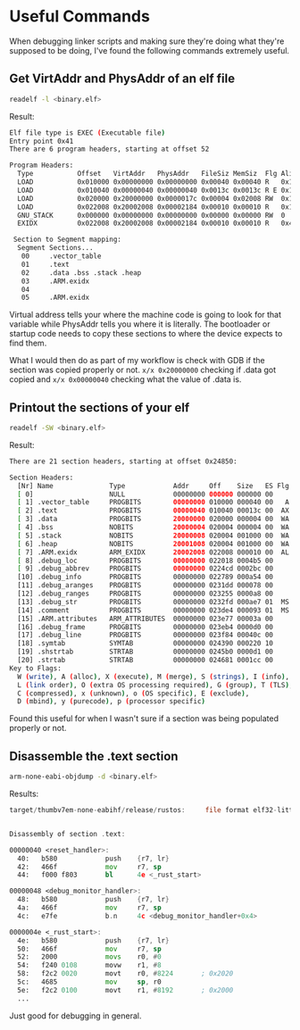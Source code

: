 # Useful Commands

When debugging linker scripts and making sure they're doing what they're supposed to be doing,
I've found the following commands extremely useful.

## Get VirtAddr and PhysAddr of an elf file

```bash
readelf -l <binary.elf>
```
Result:
```bash
Elf file type is EXEC (Executable file)
Entry point 0x41
There are 6 program headers, starting at offset 52

Program Headers:
  Type           Offset   VirtAddr   PhysAddr   FileSiz MemSiz  Flg Align
  LOAD           0x010000 0x00000000 0x00000000 0x00040 0x00040 R   0x10000
  LOAD           0x010040 0x00000040 0x00000040 0x0013c 0x0013c R E 0x10000
  LOAD           0x020000 0x20000000 0x0000017c 0x00004 0x02008 RW  0x10000
  LOAD           0x022008 0x20002008 0x00002184 0x00010 0x00010 R   0x10000
  GNU_STACK      0x000000 0x00000000 0x00000000 0x00000 0x00000 RW  0
  EXIDX          0x022008 0x20002008 0x00002184 0x00010 0x00010 R   0x4

 Section to Segment mapping:
  Segment Sections...
   00     .vector_table
   01     .text
   02     .data .bss .stack .heap
   03     .ARM.exidx
   04
   05     .ARM.exidx
```
Virtual address tells your where the machine code is going to look for that variable while PhysAddr tells you where it is literally. The bootloader or startup code needs to copy these sections to where the device expects to find them.

What I would then do as part of my workflow is check with GDB if the section was copied properly or not. `x/x 0x20000000` checking if .data got copied and `x/x 0x00000040` checking what the value of .data is.

## Printout the sections of your elf

```bash
readelf -SW <binary.elf>
```
Result:
```bash
There are 21 section headers, starting at offset 0x24850:

Section Headers:
  [Nr] Name              Type            Addr     Off    Size   ES Flg Lk Inf Al
  [ 0]                   NULL            00000000 000000 000000 00      0   0  0
  [ 1] .vector_table     PROGBITS        00000000 010000 000040 00   A  0   0  4
  [ 2] .text             PROGBITS        00000040 010040 00013c 00  AX  0   0  2
  [ 3] .data             PROGBITS        20000000 020000 000004 00  WA  0   0  4
  [ 4] .bss              NOBITS          20000004 020004 000004 00  WA  0   0  4
  [ 5] .stack            NOBITS          20000008 020004 001000 00  WA  0   0  1
  [ 6] .heap             NOBITS          20001008 020004 001000 00  WA  0   0  1
  [ 7] .ARM.exidx        ARM_EXIDX       20002008 022008 000010 00  AL  2   0  4
  [ 8] .debug_loc        PROGBITS        00000000 022018 0004b5 00      0   0  1
  [ 9] .debug_abbrev     PROGBITS        00000000 0224cd 0002bc 00      0   0  1
  [10] .debug_info       PROGBITS        00000000 022789 000a54 00      0   0  1
  [11] .debug_aranges    PROGBITS        00000000 0231dd 000078 00      0   0  1
  [12] .debug_ranges     PROGBITS        00000000 023255 0000a8 00      0   0  1
  [13] .debug_str        PROGBITS        00000000 0232fd 000ae7 01  MS  0   0  1
  [14] .comment          PROGBITS        00000000 023de4 000093 01  MS  0   0  1
  [15] .ARM.attributes   ARM_ATTRIBUTES  00000000 023e77 00003a 00      0   0  1
  [16] .debug_frame      PROGBITS        00000000 023eb4 0000d0 00      0   0  4
  [17] .debug_line       PROGBITS        00000000 023f84 00040c 00      0   0  1
  [18] .symtab           SYMTAB          00000000 024390 000220 10     20  10  4
  [19] .shstrtab         STRTAB          00000000 0245b0 0000d1 00      0   0  1
  [20] .strtab           STRTAB          00000000 024681 0001cc 00      0   0  1
Key to Flags:
  W (write), A (alloc), X (execute), M (merge), S (strings), I (info),
  L (link order), O (extra OS processing required), G (group), T (TLS),
  C (compressed), x (unknown), o (OS specific), E (exclude),
  D (mbind), y (purecode), p (processor specific)
```
Found this useful for when I wasn't sure if a section was being populated properly or not.

## Disassemble the .text section

```bash
arm-none-eabi-objdump -d <binary.elf>
```
Results:
```asm
target/thumbv7em-none-eabihf/release/rustos:     file format elf32-littlearm


Disassembly of section .text:

00000040 <reset_handler>:
  40:   b580            push    {r7, lr}
  42:   466f            mov     r7, sp
  44:   f000 f803       bl      4e <_rust_start>

00000048 <debug_monitor_handler>:
  48:   b580            push    {r7, lr}
  4a:   466f            mov     r7, sp
  4c:   e7fe            b.n     4c <debug_monitor_handler+0x4>

0000004e <_rust_start>:
  4e:   b580            push    {r7, lr}
  50:   466f            mov     r7, sp
  52:   2000            movs    r0, #0
  54:   f240 0108       movw    r1, #8
  58:   f2c2 0020       movt    r0, #8224       ; 0x2020
  5c:   4685            mov     sp, r0
  5e:   f2c2 0100       movt    r1, #8192       ; 0x2000
  ...
```
Just good for debugging in general.
